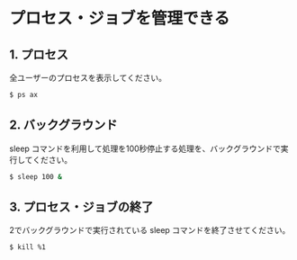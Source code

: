 # プロセス・ジョブを管理できる

## 1. プロセス

全ユーザーのプロセスを表示してください。

```sh
$ ps ax
```

## 2. バックグラウンド

sleep コマンドを利用して処理を100秒停止する処理を、バックグラウンドで実行してください。

```sh
$ sleep 100 &
```

## 3. プロセス・ジョブの終了

2でバックグラウンドで実行されている sleep コマンドを終了させてください。

```sh
$ kill %1
```
